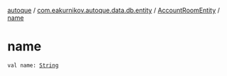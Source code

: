 [autoque](../../index.md) / [com.eakurnikov.autoque.data.db.entity](../index.md) / [AccountRoomEntity](index.md) / [name](./name.md)

# name

`val name: `[`String`](https://kotlinlang.org/api/latest/jvm/stdlib/kotlin/-string/index.html)